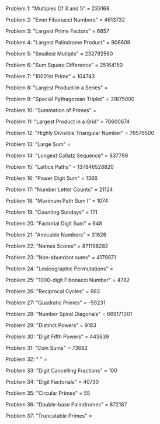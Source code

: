 Problem 1: "Multiples Of 3 and 5" = 233168

Problem 2: "Even Fibonacci Numbers" = 4613732

Problem 3: "Largest Prime Factors" = 6857

Problem 4: "Largest Palindrome Product" = 906609

Problem 5: "Smallest Multiple" = 232792560

Problem 6: "Sum Square Difference" = 25164150

Problem 7: "10001st Prime" = 104743

Problem 8: "Largest Product in a Series" =

Problem 9: "Special Pythagorean Triplet" = 31875000

Problem 10: "Summation of Primes" =

Problem 11: "Largest Product in a Grid" = 70600674

Problem 12: "Highly Divisible Triangular Number" = 76576500

Problem 13: "Large Sum" =

Problem 14: "Longest Collatz Sequence" = 837799

Problem 15: "Lattice Paths" = 137846528820

Problem 16: "Power Digit Sum" = 1366

Problem 17: "Number Letter Counts" = 21124

Problem 18: "Maximum Path Sum I" = 1074

Problem 19: "Counting Sundays" = 171

Problem 20: "Factorial Digit Sum" = 648

Problem 21: "Amicable Numbers" = 31626

Problem 22: "Names Scores" = 871198282

Problem 23: "Non-abundant sums" = 4179871

Problem 24: "Lexicographic Permutations" =

Problem 25: "1000-digit Fibonacci Number" = 4782

Problem 26: "Reciprocal Cycles" = 983

Problem 27: "Quadratic Primes" = -59231

Problem 28: "Number Spiral Diagonals" = 669171001

Problem 29: "Distinct Powers" = 9183

Problem 30: "Digit Fifth Powers" = 443839

Problem 31: "Coin Sums" = 73682

Problem 32: " " =

Problem 33: "Digit Cancelling Fractions" = 100

Problem 34: "Digit Factorials" = 40730

Problem 35: "Circular Primes" = 55

Problem 36: "Double-base Palindromes" = 872187

Problem 37: "Truncatable Primes" =
